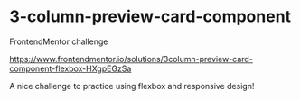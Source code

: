 # 3-column-preview-card-component
FrontendMentor challenge

https://www.frontendmentor.io/solutions/3column-preview-card-component-flexbox-HXgpEGzSa

A nice challenge to practice using flexbox and responsive design!
